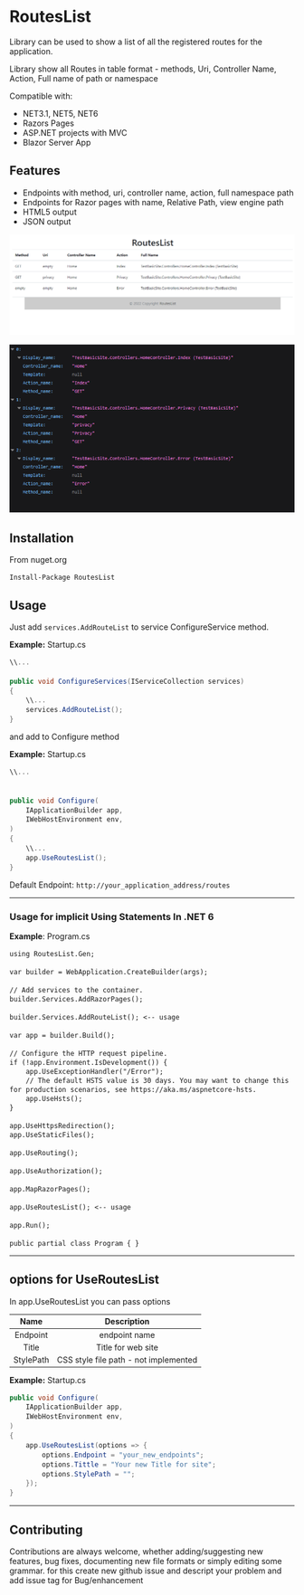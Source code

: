 # RoutesList

Library can be used to show a list of all the registered routes for the application.

Library show all Routes in table format - methods, Uri, Controller Name, Action, Full name of path or namespace

Compatible with:

- NET3.1, NET5, NET6
- Razors Pages
- ASP.NET projects with MVC
- Blazor Server App

## Features

- Endpoints with method, uri, controller name, action, full namespace path
- Endpoints for Razor pages with name, Relative Path, view engine path
- HTML5 output
- JSON output

![Table list image](https://github.com/JanoPL/Routeslist/blob/master/Screenshots1.png?raw=true)

![Table json list image](https://github.com/JanoPL/Routeslist/blob/master/Screenshots2.png?raw=true)

## Installation

From nuget.org

```shell
Install-Package RoutesList 
```

## Usage

Just add ```services.AddRouteList``` to service ConfigureService method.

<b>Example:</b>
Startup.cs

```C#
\\...

public void ConfigureServices(IServiceCollection services)
{
    \\...
    services.AddRouteList();
}
```

and add to Configure method

<b>Example:</b>
Startup.cs

```C#
\\...


public void Configure(
    IApplicationBuilder app,
    IWebHostEnvironment env,
)
{
    \\...
    app.UseRoutesList();
}
```

Default Endpoint: ```http://your_application_address/routes```

<hr> 

### Usage for implicit Using Statements In .NET 6

<b>Example</b>: Program.cs

```
using RoutesList.Gen;

var builder = WebApplication.CreateBuilder(args);

// Add services to the container.
builder.Services.AddRazorPages();

builder.Services.AddRouteList(); <-- usage

var app = builder.Build();

// Configure the HTTP request pipeline.
if (!app.Environment.IsDevelopment()) {
    app.UseExceptionHandler("/Error");
    // The default HSTS value is 30 days. You may want to change this for production scenarios, see https://aka.ms/aspnetcore-hsts.
    app.UseHsts();
}

app.UseHttpsRedirection();
app.UseStaticFiles();

app.UseRouting();

app.UseAuthorization();

app.MapRazorPages();

app.UseRoutesList(); <-- usage

app.Run();

public partial class Program { }
```

<hr>

## options for UseRoutesList

In app.UseRoutesList you can pass options

|Name|Description|
|:--:|:---------:|
Endpoint | endpoint name
Title | Title for web site
StylePath | CSS style file path - not implemented

<b>Example:</b>
Startup.cs

```C#
public void Configure(
    IApplicationBuilder app,
    IWebHostEnvironment env,
)
{
    app.UseRoutesList(options => {
        options.Endpoint = "your_new_endpoints";
        options.Tittle = "Your new Title for site";
        options.StylePath = "";
    });
}
```

<hr>

## Contributing

Contributions are always welcome, whether adding/suggesting new features, bug fixes, documenting new file formats or simply editing some grammar. for this create new github issue and descript your problem and add issue tag for Bug/enhancement
